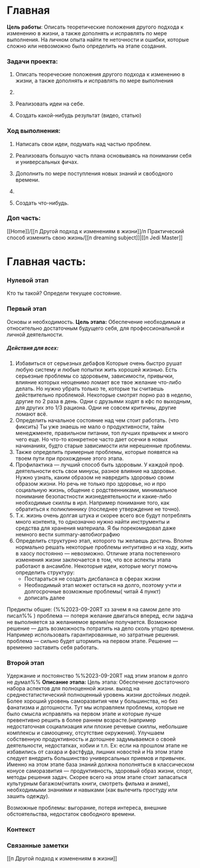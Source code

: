 
# Главная

**Цель работы**: Описать теоретические положения другого подхода к изменению в жизни, а также дополнять и исправлять по мере выполнения. На личном опыта найти те неточности и ошибки, которые сложно или невозможно было определить на этапе создания. 

### Задачи проекта:

1. Описать теореческие положения другого подхода к изменению в жизни, а также дополнять и исправлять по мере выполнения
    
2. 
    
3.  Реализовать идеи на себе. 
    
4.  Создать какой-нибудь результат (видео, статью)
    

### Ход выполнения:

1.  Написать свои идеи, подумать над частью проблем.
    
2.  Реализовать большую часть плана основываясь на понимании себя и универсальных фичах. 
    
3.  Дополнить по мере поступления новых знаний и свободного времени. 
4.  
5. Создать что-нибудь. 
### Доп часть: 
[[Home]]/[[п Другой подход к изменениям в жизни]]/п Практический способ изменить свою жизнь/[[п dreaming subject]]|[[п Jedi Master]]
# Главная часть:


### Нулевой этап
Кто ты такой? Определи текущее состояние. 

### Первый этап 
Основы и необходимость. 
**Цель этапа:** Обеспечение необходимым и относительно достаточным будущего себя, для профессиональной и личной деятельности. 
##### Действия для всех: 
1) Избавиться от серьезных дебафов
	Которые очень быстро рушат любую систему и любые попытки жить хорошей жизнью. Есть серьезные проблемы со здоровьем, зависимости, привычки, влияние которых неоценимо ломает все твое желание что-либо делать. Но нужно убрать только те, которые ты считаешь действительно проблемой. Некоторые смотрят порно раз в неделю, другие по 2 раза в день. Одни с друзьями ходят в кфс по выходным, для других это 1/3 рациона. Одни не совсем критичны, другие ломают всё. 
2) Определить начальное состояние над чем стоит работать. (что фиксить)
	Ты уже знаешь не мало о продуктивности, тайм менеджменте, правильном питании, топ лучших привычек и много чего еще. Но что-то конкретное часто дает осечки в новых начинаниях, будто старые зависимости или нерешенные проблемы. 
3) Также определить примерные проблемы, которые появятся на твоем пути при прохождение этого этапа.
4) Профилактика — лучший способ быть здоровым.
	У каждой проф. деятельности есть свои минусы, разное влияние на здоровье. Нужно узнать, каким образом не навредить здоровью своим образом жизни. Но речь не только про здоровье, но и про социальную жизнь, общение с родственниками, минимальное понимание безопастности жизнедеятельности и какие-либо необходимые скиллы в ирл. Например понимание того, как обратиться к поликлиннику (последнее утверждение не точно).
5) Т.к. жизнь очень долгая штука и скорее всего все будут потреблять много контента, то однозначно нужно найти инструменты и средства для хранения материала. Я бы порекомндовал даже немного вести summary-автобиографию 
6) Определить структурно этап, которого ты желаешь достичь. Вполне нормально решать некоторые проблемы интуитивно и на ходу, жить в хаосу постоянно — невозможно. Отличие этапа постепенного изменения жизни заключается в том, что все аспекты этапа работают в ансамбле. Некоторые идеи, которые могут помочь определить структуру:
	- Постараться не создать дисбаланса в сферах жизни
	- Необходимый этап может остаться на долго, поэтому учти и долгосрочные возможные проблемы( читай 4 пункт)
	- дописать далее


Предикты общие: (%%2023-09-20RT хз зачем я на самом деле это писал%%  )
проблема — потеря желание двигаться вперед, если задача не выполняется за желаниемое время/не получается. Возможное решение — дать возможность потратить на дело сколь угодно времени. Например использовать гарантированные, но затратные решения.
проблема — сильно будет штормить на первом этапе. Решение — временно заставить себя работать.





### Второй этап 
Удержание и постоянство %%2023-09-20RT над этим этапом я долго не думал%%
**Описание этапа:**
Цель этапа: Обеспечение достаточного набора аспектов для полноценной жизни. выход на среднестатистический полноценный уровень жизни достойных людей. 
Более хороший уровень саморазвития чем у большинства, но без фанатизма и дотошности. 
Тут мы исправляем проблемы, которые не было смысла исправлять на первом этапе и которые лучше превентивно решить в более раннем возрасте.(например недостаточная социализация или плохие речевые скиллы, небольшие комплексы и самооценку, отсутствие окружения). 
Улучшаем собственную продуктивность и дотошнее задумываемся о своей деятельности, недостатках, хобии и т.п. Ex: если на прошлом этапе не избавились от сахара и фастфуда, лишних новостей и
На этом этапе следует внедрить большинство универсальных приемов и привычек. Именно на этом этапе база знаний должна пополняться в классическом конусе саморазвития — продуктивность, здоровый образ жизни, спорт, методы решения задач. 
Скорее всего на этом этапе стоит запасаться культурным багажом(читать книги, смотреть фильма и аниме), необходимыми знаниями и навыками (как вылечить простуду или зашить одежду). 

Возможные проблемы: выгорание, потеря интереса, внешние обстоятельства, недостаток свободного времени.


### Контекст


### Связанные заметки
[[п Другой подход к изменениям в жизни]]
